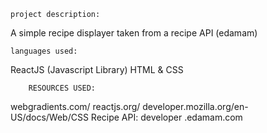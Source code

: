     project description:
A simple recipe displayer taken from a recipe API (edamam)



    languages used:
ReactJS (Javascript Library)
HTML & CSS


        RESOURCES USED: 
webgradients.com/
reactjs.org/
developer.mozilla.org/en-US/docs/Web/CSS
Recipe API: developer .edamam.com
